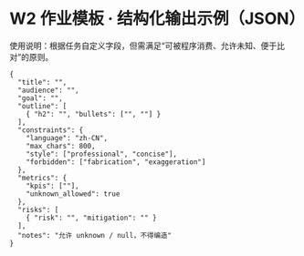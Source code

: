 # W2 作业模板 · 结构化输出示例（JSON）

使用说明：根据任务自定义字段，但需满足“可被程序消费、允许未知、便于比对”的原则。

```jsonc
{
  "title": "",
  "audience": "",
  "goal": "",
  "outline": [
    { "h2": "", "bullets": ["", ""] }
  ],
  "constraints": {
    "language": "zh-CN",
    "max_chars": 800,
    "style": ["professional", "concise"],
    "forbidden": ["fabrication", "exaggeration"]
  },
  "metrics": {
    "kpis": [""],
    "unknown_allowed": true
  },
  "risks": [
    { "risk": "", "mitigation": "" }
  ],
  "notes": "允许 unknown / null，不得编造"
}
```

